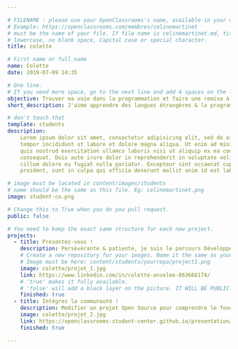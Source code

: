 ```yaml
---

# FILENAME : please use your OpenClassrooms's name, available in your url.
# Example: https://openclassrooms.com/membres/celinemartinet
# must be the name of your file. If file name is celinemartinet.md, title is celinemartinet.
# lowercase, no blank space, Capital case or special character.
title: colette

# First name or full name
name: Colette
date: 2019-07-09 14:35

# One line.
# If you need more space, go to the next line and add 4 spaces on the left, as in 'description'.
objective: Trouver ma voie dans la programmation et faire une remise à niveau dans le but d'intégrer une école.
short_description: J'aime apprendre des langues étrangères & la programmation m'intéresse.

# don't touch that
template: students
description:
    Lorem ipsum dolor sit amet, consectetur adipisicing elit, sed do eiusmod
    tempor incididunt ut labore et dolore magna aliqua. Ut enim ad minim veniam,
    quis nostrud exercitation ullamco laboris nisi ut aliquip ex ea commodo
    consequat. Duis aute irure dolor in reprehenderit in voluptate velit esse
    cillum dolore eu fugiat nulla pariatur. Excepteur sint occaecat cupidatat non
    proident, sunt in culpa qui officia deserunt mollit anim id est laborum.

# image must be located in content/images/students
# name should be the same as this file. Eg: celinemartinet.png
image: student-co.png

# Change this to True when you do you pull request.
public: false

# You need to keep the exact same structure for each new project.
projects:
  - title: Présentez-vous !
    description: Persévérante & patiente, je suis le parcours Développeur d'Application Python.
    # Create a new repository for your images. Name it the same as your nickname and profile picture.
    # Image must be here: content/students/yourrepo/project1.png
    image: colette/projet_1.jpg
    link: https://www.linkedin.com/in/colette-anselme-863666174/
    # 'true' makes it fully available.
    # 'false' will add a black layer on the picture. IT WILL BE PUBLIC!
    finished: true
  - title: Intégrez la communauté !
    description: Modifier un projet Open Source pour comprendre le fonctionnement de Git, de Github et des pull requests. 
    image: colette/projet_2.jpg
    link: https://openclassrooms-student-center.github.io/presentation/students/colette-anselme.html
    finished: true

---
```

